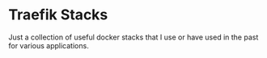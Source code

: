 # Traefik Stacks

Just a collection of useful docker stacks that I use or have used in the past for various applications.
